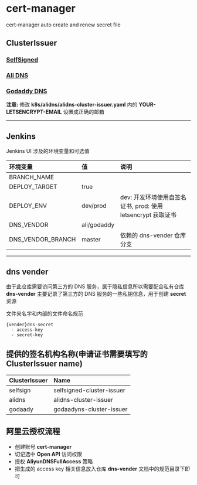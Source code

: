 # cert-manager

cert-manager auto create and renew secret file

## ClusterIssuer

### [SelfSigned](https://cert-manager.io/docs/configuration/selfsigned/)
### [Ali DNS](https://github.com/pragkent/alidns-webhook)
### [Godaddy DNS](https://github.com/snowdrop/godaddy-webhook)

**注意:** 修改 **k8s/alidns/alidns-cluster-issuer.yaml** 内的 **YOUR-LETSENCRYPT-EMAIL** 设置成正确的邮箱

---

## Jenkins

Jenkins UI 涉及的环境变量和可选值

| 环境变量          | 值          | 说明                                                         |
|:------------------|:------------|:-------------------------------------------------------------|
| BRANCH_NAME       |             |                                                              |
| DEPLOY_TARGET     | true        |                                                              |
| DEPLOY_ENV        | dev/prod    | dev: 开发环境使用自签名证书, prod: 使用 letsencrypt 获取证书 |
| DNS_VENDOR        | ali/godaddy |                                                              |
| DNS_VENDOR_BRANCH | master      | 依赖的 dns-vender 仓库分支                                   |

---

## dns vender

由于此仓库需要访问第三方的 DNS 服务，属于隐私信息所以需要配合私有仓库 **dns-vender** 主要记录了第三方的 DNS 服务的一些私钥信息，用于创建 **secret** 资源

文件夹名字和内部的文件命名规范

```
{vender}dns-secret
  - access-key
  - secret-key
```

## 提供的签名机构名称(申请证书需要填写的 ClusterIssuer name)

| ClusterIssuer | Name                      |
|:--------------|:--------------------------|
| selfsign      | selfsigned-cluster-issuer |
| alidns        | alidns-cluster-issuer     |
| godaady       | godaadyns-cluster-issuer  |

## 阿里云授权流程

+ 创建账号 **cert-manager**
+ 切记选中 **Open API** 访问权限
+ 授权 **AliyunDNSFullAccess** 策略
+ 把生成的 access key 相关信息放入仓库 **dns-vender** 文档中的规范目录下即可